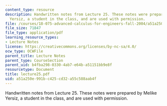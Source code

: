 ```yaml
---
content_type: resource
description: Handwritten notes from Lecture 25. These notes were prepared by Melike
  Yersiz, a student in the class, and are used with permission.
file: /courses/18-075-advanced-calculus-for-engineers-fall-2004/a51a250e991bc425cd32a55c588aab4f_lecture25.pdf
file_size: 71847
file_type: application/pdf
learning_resource_types:
- Lecture Notes
license: https://creativecommons.org/licenses/by-nc-sa/4.0/
ocw_type: OCWFile
parent_title: Lecture Notes
parent_type: CourseSection
parent_uid: b4fba298-0330-4ab7-e64b-a51151bb9e8f
resourcetype: Document
title: lecture25.pdf
uid: a51a250e-991b-c425-cd32-a55c588aab4f
---
```

Handwritten notes from Lecture 25. These notes were prepared by Melike Yersiz, a student in the class, and are used with permission.